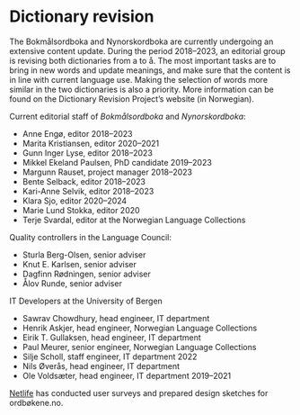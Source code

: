 # Dictionary revision
The Bokmålsordboka and Nynorskordboka are currently undergoing an extensive content update. During the period 2018–2023, an editorial group is revising both dictionaries from a to å. The most important tasks are to bring in new words and update meanings, and make sure that the content is in line with current language use. Making the selection of words more similar in the two dictionaries is also a priority. More information can be found on the Dictionary Revision Project’s website (in Norwegian).

Current editorial staff of _Bokmålsordboka_ and _Nynorskordboka_:

*   Anne Engø, editor 2018–2023
*   Marita Kristiansen, editor 2020–2021
*   Gunn Inger Lyse, editor 2018–2023
*   Mikkel Ekeland Paulsen, PhD candidate 2019–2023
*   Margunn Rauset, project manager 2018–2023
*   Bente Selback, editor 2018–2023
*   Kari-Anne Selvik, editor 2018–2023
*   Klara Sjo, editor 2020–2024
*   Marie Lund Stokka, editor 2020
*   Terje Svardal, editor at the Norwegian Language Collections

Quality controllers in the Language Council:

*   Sturla Berg-Olsen, senior adviser
*   Knut E. Karlsen, senior adviser
*   Dagfinn Rødningen, senior adviser
*   Ålov Runde, senior adviser

IT Developers at the University of Bergen

*   Sawrav Chowdhury, head engineer, IT department
*   Henrik Askjer, head engineer, Norwegian Language Collections
*   Eirik T. Gullaksen, head engineer, IT department
*   Paul Meurer, senior engineer, Norwegian Language Collections
*   Silje Scholl, staff engineer, IT department 2022
*   Nils Øverås, head engineer, IT department
*   Ole Voldsæter, head engineer, IT department 2019–2021

[Netlife](https://www.netlife.com/) has conducted user surveys and prepared design sketches for ordbøkene.no.